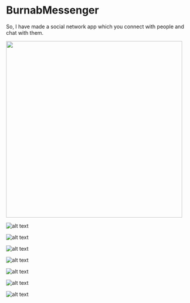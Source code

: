 # BurnabMessenger
So, I have made a social network app which you connect with people and chat with them.

<img src="https://lh3.googleusercontent.com/ANK5dOOTsAm8Eaa3DaCok44Wa9ySld-N5JWISjVwZByDmjFCfin9IKthuizRoDcIBJHy7yieimOdQsKtWAIV0H-4mNMxdRKmCKp3DTf46wzHzA7Je3ptPDzsBTNgxJi072ba6PDCHmk1T-LX1gmrymC38W1FYr7Y_sNMiZY-OzxhV9jYKAIG5rsNFlSNxAcQDKr29nkRSY7k2Qtb_Cz6ac3TnfgJJazNWfvwS7-I0hI-B3A1ZqJsT3yDOEPQqC4MTKqX-9e7Y9yoZVBCm-LbclDZ-24x4rLZwzijc5YO3mwpNzZEIHAaiXuc1M6bsj6Ise5DbHMbOAscdKDXhiDAtJTMcZ3TqGN664a_BTGvbnBJt3Lem_7pK7pjkXbvhSahEzo8Kgqw0e0woqbGG-3dqzC5QDO5SyqTy92XUEjWes-FWfbNDR3-9oqe3H_8lniDLokeYv2q3U0CCIRIlYMO7ZLslsAff9K0JagNQOrqBKNOFxjgW5-vKMKbAafvUbguY6pio9GmX7mBFwJFVT65rDVwoFCkjSgmNdD5KRAe7VAEXdk0K8MZ5V6xjFpNS8jhcLUAJBj_GK54YC3GAwe7YlsRl8SLKe6WyWFZhbzZULhBUO1Ej5IJ4ElFZlbKcXJrAO_qNtxWs0raLSIcspGPdjyCcbJ3WCMOMdXwbQudnURMgADLY9CX8sE=w444-h789-no" height="480">

![alt text](https://lh3.googleusercontent.com/Emh51y1z9BKqHRG-wvOgtq-y-qthVA497lAuiTfHtYz2I4KInlxn2nCU-vCPNH0BzjYCiaqCxnKzKseZvss3Oxstd-wUp_kgAE23s8DAD22OGB9qjfGLtTJx9CRBeSQMtVzczL71QhVIMGTFFwHFEvfmrleLVRW7T-55lV4GTBT1RDHuQE6ZIVK5rND5pMQ19kyMLhNTkHumUfANdH5xwa47NWne2ntrIuk5tqRF-pk1ExIymGnhfU_yxRxoKXT6wqWpXKBMV6j7-hvI4ffFmaumwfIRM_EZBcAPSNwiE6nhYnAJuK9ClK3rhoN6P5LTY4vHkINzTEEGrYlnH6fewVVXsbw2RUlmXGG9VRpnoqbjK7QIfdNhnTC1rr23LDXJJg9R4HL-ZIQtKuxnZOC5g1B4MJ-staaNYVPhCWTBKEM-gwaLArnmGYErQb3kwWyn8gvbMGrSp9mhnwkV72qnx55hNIu8Q0DZhf7Pz0fqXVSCHszc7S8fofiwLFaZ07K6-F_iL_wYe1EcfHcIIgEwG3jljHcUcxRHpElBoDLgUPLUyLXnSGCPhbu8dMRqo_iVFSJeIu0X8j696uV-fApx9V-g6vErDjyShWlK4JFn4qPCET2e85DAtyWwqONP5S5TlrNLvOhxaeBSZalSrTHvBo1gD4Jkya8wW2jY16dha24pAY1lhiO72GQ=w444-h789-no)

![alt text](https://lh3.googleusercontent.com/7PgQYpcnTD71i9phvrs2NeKZbD05RY793Y1ZK9dW2jF_NlZ7sggeTTcw3aJNq3FQgcS5UgtSqFKlHixNQPupJmGVEHhGANV5W3ZoKssigSNIY2AD-88JRnwPbCQmErAAZ3fOwGwWb6FC8gXaZlnVA27jeBYABkdrDM5BPpbMSSE5DZ03-E-25maKkCWeD4qgtdtxWOy5p89cpGm0sVR6SLL2Z2cR3nyKZATIeMcU4bO-eBAvDwFr0h2BKL4-jFNcL78VDqyljGhLl6F3zVOdnAAseaxxhuZf-Vkc29-CYpCiTgEBkEfrtl1v02ar1b47G0xm-9a0wDC5qmG7IMcteFdw8nMdsyH51C7qU2cB2Bf11la1fphMGc5lnLK1J_FWhRCFMjMDNzpZHkFGlgGrU2Ydxj-5-vo3OsCFqNntQXactoo7MPsBiGclHKnm7eb04j9hVPCe6eB0U_uRE6PJ4GyT34yjZ6YJlNh1xG33V5Zfz-d3u98Tsj13NgxG9ha3B1oY3e8JMJacqYuCVdNE2ieKT7Uxt14Fj1hdw7dSxAJI9t0pWTGUYisAgvHDflbULas1vE_cQWQGn7wuHUloPNDABgR8uq3C_p_1VocT364uiJ_mwymiNiFAzpfzDK7qqyejDQk1WufgEWKYmoSbDQ-NF62rQoExpERzUwgmA71ncUQFshrIO1g=w444-h789-no)

![alt text](https://lh3.googleusercontent.com/hJF6szfX8Vz5FwK_4McRc1wCXxEGsSw0I79UQxorJ9OxzIxEkR_gDQBVmdVaTq-ukZbIXHu_Ydk5HsxUnDwGaUU9m0w_VNupFel2yb_p3pchDmN6cu3sEH4IVokN3j8L79w3700DHpfKsBWgZBEAsTE90fVdvHl5ZjxsofXj_P0q7KgVd-1oFcHKexbXxg__f3HQgV1DPRwmX89v2Pgvbn5NNoyxAYOqtJfLzuvp2ZUEYA9M56OiANRj3HQvLHnuMFPhL2i3GNgLDR8QjfHwHu1quLz81tQsODOleDBBRt4LGNgNxkwMWDWxLUTnT1nL4TX90AQdKaQ6FJ7rXEr_6oKIpnsIM_l_w1oxdZAofC6AII1229qsf9htkvOyVgGcxE4jiNikCUyBJl5EOV9rTzL7_rDk8YVt4iJVLzuBc3n0YDaqOguArTFK-ctsFj2KLhFv3lwHRKNZQ_Gin8-QuPNr1dJDGPmKRutxfyXHSfJMkn5qtwKdtz-LVraErm_1s3_0_4R5VLiQVDiolK24YPXYTmzWd1hpBRwIbqFqNQB6ChL6OpsUDgg07tIjEpBOtSct_r7NHyONnxhaFgsJclMfDDtcQ9F96B8ZodJaXpQUKGOrFf42rK0ogNEfuEKEvk4rEgXpDVMF5citwDN3e8ZWaSLW5m8lkTOPbg5SUN4bAjpuoZD5yiI=w444-h789-no)

![alt text](https://lh3.googleusercontent.com/1qd7H6dqjnLfxdyesTKJvd5v4m7NGpJzJDhFI0w98gGTi_ba8mysiX-1Dcvo-sFoT1KmKTULxPwME-eAPIGrlf1RElfJ52Dy6J2jRfZ7ksy52n9Xx88Fu3gK0JBEHsEMzwTvBJXmhcTLh7YhBu2tqozUHlP4NrSxI4yYfc4eRk3wufeZHYm6jFDZtXTBnvbkOQDxhfErNrB1M5VPQ8WMpv-BIviBTZ4e1xQVDFdToVwP0SzvaLo_SkoHGOgXF8ZnkS-yh5hwxlyRLpJPT0f6OCdK-uyL5O7ePmiKnJG-eull5VZdpK9HuVrIDvVgx5j2xBkkCxtGS73eIoLDT_pSvmzA8Sa1axG9s8e9l8SMlSvVuH4tXbo_s1UlHX0KU_ZzIyde12IWvdXlpDUUhtKZpY_Z5jgsrHqQJFzhsbxAslwSC76U8WNUZ06z8UMEoM7f32rSUZV8wMV94q9p6zI9g60cdXbu5HTcMZBZn6Yl5ZdpF2gkRzO3qygmg2XRzVGglDPjn2--lD_0vF7c1Ph-FgE8_ghhoW56rxme-o1HFKJndBcZnuMadryF9K--_DoXgNsIkLb8DrwtB8fSTAPti9uqdSfkxGVQEq_QMYeo6tJHw_yXD8LGEXJdfxroHJnxpv7etgXxeA7mw47fXfqV253n94BwSs95ay6tdFrlUJi2O_ulWtlTbF4=w444-h789-no)

![alt text](https://lh3.googleusercontent.com/Ef8pTl1LrjoqpXWC9YNu8Ukl0-I3fTWuM_rAmccm_UcezybOKgtqDjjxfMvazxsAcJJ4It8wFdd3Flv8tTn9XeIq5i9XDqm20uScU-86rjk9VUjbBxCaRWInExQVfEenSQFOKzq0-KZABMqBDee-gUCt3rXnyt9zjhFfxmt5J6gl4aj4_ayF-kqrI6F4C3O-j9Tn3Yc9bJeryFLnRxvFSAfc1pdHllZUsWloPFeY3HB9_TqGvvcusENuM47IFD8t_m_kMfbI-38dYoMFaOru6aIhOAI5k-uvxvqlqp1akpI8M1r4zu_mwu9kfTxhCSHYrbC8kxYuK2zsNqkQmEFkOMrrt7BAbYXZDWivax0UjP4ARI8L5M0G1bTXo47sU5C4cwD88rVtAgNr4BxPBxSd5nTH-3znZF9cGvqFXmLxTVGPFkFgndTSV2t6fD-QDSfkUqEAPasG1xhwSW3yBOEWhyh4kHyh6-p5FXvGHZDZ_bxjYWyqokbR31S0BOHhRPWJpDBeLwq6_4V1lIU78Eosmcu1oxHZzAvQvwd4LU_erBCifcQcdlylLCTK2eXHpsbqSqHzIJRkZ6FLReYXHz4Eg7H034s4Oe1PtpzAjputUbvp27K51W3l9SyPXMQzUVSu2P5I20JLkyeS4a1Un6onaPoZr_fVfhIA4YOtY9_U5SC4Km9j8_EHlJk=w444-h789-no)

![alt text](https://lh3.googleusercontent.com/0xXfhXmx0bDB23h2gWhmuWR2vwOMj9MztH-3dcBx4gKfe0VaDZbVY4BKvX4IT1Hy8yI9cS6MmnyXXfEfVxgj0eDwFWb_N9JYkD_cV_LhIMbEqY-UqlI0xiDJCojY17Xz7hhcjKUSOuKGKV0SLbfER_ll6WR7zjAASNh-yQl1WVHJRUYbGFdY3IYosUR7lYSQHIAJGQqlhRooSk5WvmucHCUpuVbCLtMctsreZpXJDYsEabkqljgwyI2Z1xCJ09Ef1-N52gNL4z7gL_RI4R7chrY0OvzEqBcF6y7MKVTIPjUWoIcgRe0U2sPpDzyzqqz6mun4d7wo1RlF_UAkTK-4wKZnxL_oMbuPKyQc6K9jAiHespw_XrQtah94mmMK0AqHn7tvt5kH-b1xL4NrTXiXEFPC-zra8gm15Hh0yW9IlMiyOQMYGI00h2IwPovEY5Ae8puv3M_rEyL5eG-HcR4X19wPYbbiDGAp8fGovb9-R2iokjxUQuakeNFbMGQjpXpOXBFW0ScEjIzmm4wcYTaBE2Iapn3EFqZyY-y8IU8Fsv5ydoK78sGTTGtE3HlQlcEBPadVVVg3aJOf7BBnRc2ZLI5v0X_BNiEfLw-wGJYwqn_BSYk62M0NpQ_-clOeEtvVk0dcRJrIdUQz-dMDQCSsAU9pzoLKR5NMMZZlPHYBLRGspf3RJN5T394=w444-h789-no)

![alt text](https://lh3.googleusercontent.com/mM6WiwqLqgdFBVai6FMgWF7H84Qt59jo9hf566Wlsu6LMbmuV0JIekQk24KUs3cF5hZg6zwGkGcZjpX4079LtitEWHWWlqJLaBWnfMDCAwY4qHYkiRVOalCBsNAd8NbBvyg4keNw-VpBzZ7u1U4AS3SP_Fs1xby4zzwDGZqy6RFRT0WqHy4GssQppXDGAr_8RgywGofhS0FxwHSHO0G68OLfDzibanhb_zj4bGt4au9hFkIQMKVYSa91qYRcMuvvHOhwrZS9YNbF-66nJaTYjxNTs2FIOZf5lJ32AH__DophbuNJ16h6StoVIQbMYLur_nXLhJgyITJeGGVAzp6EwUmGyBmsRpuO4aOHTh78Mn9ibGvbf7IJvYamw1ioYamJovdZJJHA7G5XduFjLUG9k3MHHor3ogSEMIYCUt4F-M8oUlO5aw_JSlsHfakgc5GRBga9Rdbu4M677tn5KsDnZiwvrzEI0JSH4wGonj3P2Jo4xt1pgnG6r-g4Iw_Uyas_I21Xq6kx2tH8tuDpF2HeysUFfgQ8RCGYkA-BbhmoA5-CQjv0L6WO_HKbrpNtcRcrksgwj8Zp8DvHxevqd2cPihh2YzqLp2GQ7sV7jdOhTrqVx_n3ekT1gKTzRjQz9AuVAm_lJYDT-f_hOug_RH7OJuZn0-gsgPmfKXdFvCVOrrH_ogEkL9fLtLY=w444-h789-no)
